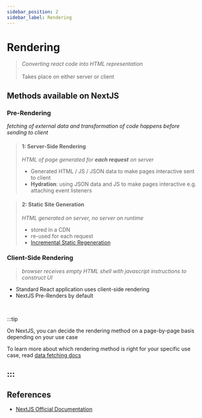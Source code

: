 ```yaml
---
sidebar_position: 2
sidebar_label: Rendering
---
```


# Rendering

> *Converting react code into HTML representation*<br/><br/>Takes place on either server or client

## Methods available on NextJS
### Pre-Rendering 
*fetching of external data and transformation of code happens before sending to client*
> #### 1: __Server-Side Rendering__
> *HTML of page generated for __each request__ on server*
> - Generated HTML / JS / JSON data to make pages interactive sent to client
> - __Hydration__: using JSON data and JS to make pages interactive e.g. attaching event listeners 

> #### 2: __Static Site Generation__ 
> *HTML generated on server, no server on runtime*
> - stored in a CDN
> - re-used for each request
> - [Incremental Static Regeneration](https://nextjs.org/docs/basic-features/data-fetching/incremental-static-regeneration)

###  __Client-Side Rendering__ 
> *browser receives empty HTML shell with javascript instructions to construct UI*
- Standard React application uses client-side rendering
- NextJS Pre-Renders by default  

<br/>

:::tip

On NextJS, you can decide the rendering method on a page-by-page basis depending on your use case

To learn more about which rendering method is right for your specific use case, read <a href="https://nextjs.org/docs/basic-features/data-fetching/overview">data fetching docs</a>

:::
---

## References
- [NextJS Official Documentation](https://nextjs.org/learn/foundations/how-nextjs-works)
